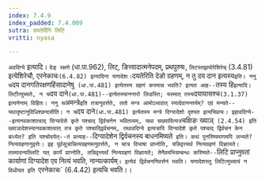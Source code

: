 ```yaml
---
index: 7.4.9
index_padded: 7.4.009
sutra: दयतेर्दिगि लिटि
vritti: nyasa

---
```

`अवदिग्ये` इत्यादि। `देङ् रक्षणे` (धा.पा.962), लिट्, ङित्त्वादात्मनेपदम्, प्रथपुरुषः, `लिटस्तझयोरेशिरेच्` (3.4.81) इत्येशिरेचौ, एरनेकाचः` (6.4.82) इत्यादिना यणादेशः। `दयतेरिति देङो ग्रहणम्, न तु दय दान इत्यस्य` इति। ननु च `दय दानगतिरक्षणहिंसादानेषु` (धा.पा.481) इत्येतस्य ग्रहणं कस्मान्न भवति? इत्यत आह--`तस्य हि` इत्यादि। लिटीत्युच्यते, न च `दय दाने` (धा.पा.481)--इत्येतस्यानन्तरो लिडस्ति; यस्मात् तस्य `दयायासश्च` (3.1.37) इत्यनेनाम् विहितः। ननु च `अमन्त्रे` इति तत्रानुवर्त्तते, ततो मन्त्र आमोऽभावात् स्यादेवानन्तर्यम्? एवं मन्यते--यथादृष्टानुविधिश्छन्दसीति। न च `दय दाने` (धा.पा.481) इत्येतस्य मन्त्रे दिग्यादेशो दृश्यत इत्यभिप्रायः।
इहावदिग्ये--इत्यनवकाशात्वाद् दिग्यादेसे कृते पश्चाद् द्विर्वचनेन भवितव्यम्, यथा चख्यावित्यत्र `चक्षिङः ख्याञ्` (2.4.54) इति ख्याञादेशस्यानवकाशत्वात् तत्र कृते पश्चाद्द्विर्वचनम्, तथावदिग्ये इत्यत्रापि दिग्यादेशे कृते पश्चाद् द्विर्वचन केन बाध्येत? इति यश्चोदयेत्--तं प्रत्याह--`दिग्यादेशेन द्विर्वचनस्य बाधनमिष्यते` इति। कथं पुनरिष्यमाणमपि लभ्यते? नित्यग्रहणानुवृत्तेः। इह पूर्वसूत्रान्नित्यग्रहणमनुवर्त्तते, न चात्र विभाषा प्राप्नोति, यन्निवृत्त्यर्थ नित्यग्रहणं विज्ञायते। तस्मादन्यल्लिटि यत् कार्यं प्राप्नोति, तन्निवृत्त्यर्थं नित्यग्रहणं विज्ञायते; तेनैवमभिसम्बन्धः करिष्यते--`लिटि प्राप्नुवतां कार्याणां दिग्यादेश एव नित्यं भवति, नान्यत्कार्यम्`। इत्येवं द्विर्वचननिवर्त्तनं भवति। यणादेशस्तु लिटित्युच्यायं न विधीयत इति `एरनेकाचः` (6.4.42) इत्यचि भवति।।